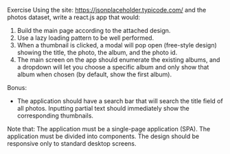 Exercise
Using the site: https://jsonplaceholder.typicode.com/ and the photos dataset, write a react.js app that would:

1. Build the main page according to the attached design.
2. Use a lazy loading pattern to be well performed.
3. When a thumbnail is clicked, a modal will pop open (free-style design) showing the title, the photo, the album, and the photo id.
4. The main screen on the app should enumerate the existing albums, and a dropdown will let you choose a specific album and only show that album when chosen (by default, show the first album).

Bonus:

-   The application should have a search bar that will search the title field of all photos. Inputting partial text should immediately show the corresponding thumbnails.

Note that:
The application must be a single-page application (SPA).
The application must be divided into components.
The design should be responsive only to standard desktop screens.
